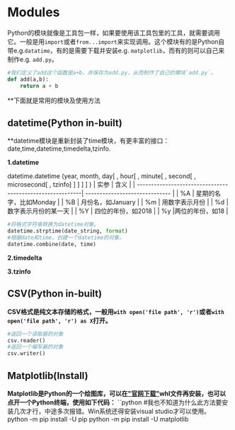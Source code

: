 # Modules
Python的模块就像是工具包一样，如果要使用该工具包里的工具，就需要调用它。一般是用`import`或者`from...import`来实现调用。这个模块有的是Python自带e.g.`datatime`，有的是需要下载并安装e.g. `matplotlib`，而有的则可以自己来制作e.g. `add.py`。
```python
#我们定义了add这个函数是a+b，并保存为add.py，从而制作了自己的模块`add.py`。
def add(a,b):
    return a + b
```
**下面就是常用的模块及使用方法

## datetime(Python in-built)
**datetime模块是重新封装了time模块，有更丰富的接口：date,time,datetime,timedelta,tzinfo.

**1.datetime**

datetime.datetime (year, month, day[ , hour[ , minute[ , second[ , microsecond[ , tzinfo] ] ] ] ] )
| 实参                                                      | 含义                           |
| ----------------------------------------------------------| ------------------------------ |
| %A                                                        | 星期的名字，比如Monday          |
| %B                                                        | 月份名，如January              |
| %m                                                        | 用数字表示月份                  |
| %d                                                        | 数字表示月份的某一天            |
| %Y                                                        | 四位的年份，如2018              |
| %y                                                        |两位的年份，如18                 |




```python
#将格式字符串转换为datetime对象。
datetime.strptime(date_string, format)
#根据date和time，创建一个datetime的对象。
datetime.combine(date, time)
```

**2.timedelta**

**3.tzinfo**



## CSV(Python in-built)
**CSV格式是纯文本存储的格式，一般用`with open('file path', 'r')`或者`with open('file path', 'r') as X`打开。**

```python
#返回一个读取器的对象
csv.reader()
#返回一个编写器的对象
csv.writer()
```


## Matplotlib(Install)
**Matplotlib是Python的一个绘图库，可以在["官网下载"](<https://matplotlib.org/>)whl文件再安装，也可以点开一个Python终端，使用如下代码：**
``python
#我也不知道为什么此方法要安装几次才行，中途多次报错。Win系统还得安装visual studio才可以使用。
python -m pip install -U pip
python -m pip install -U matplotlib
```

